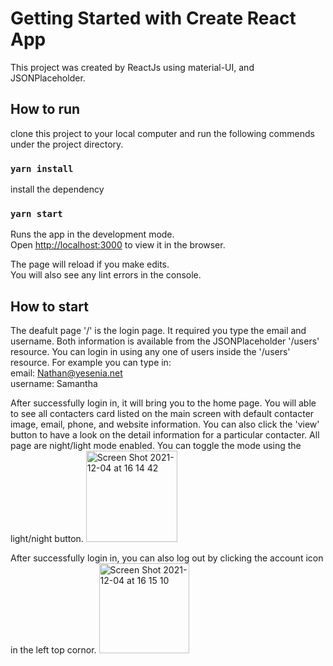 # Getting Started with Create React App

This project was created by ReactJs using material-UI, and JSONPlaceholder. 

## How to run
clone this project to your local computer and run the following commends under the project directory. 

### `yarn install`  
install the dependency

### `yarn start`

Runs the app in the development mode.\
Open [http://localhost:3000](http://localhost:3000) to view it in the browser.

The page will reload if you make edits.\
You will also see any lint errors in the console.

## How to start
The deafult page '/' is the login page. It required you type the email and username. Both information is available from the JSONPlaceholder '/users' resource. You can login in using any one of users inside the '/users' resource. For example you can type in:  
email: Nathan@yesenia.net  
username: Samantha  

After successfully login in, it will bring you to the home page. You will able to see all contacters card listed on the main screen with default contacter image, email, phone, and website information. You can also click the 'view' button to have a look on the detail information for a particular contacter. All page are night/light mode enabled. You can toggle the mode using the light/night button. 
<img width="146" alt="Screen Shot 2021-12-04 at 16 14 42" src="https://user-images.githubusercontent.com/58925650/144698177-5491bebb-4886-4bee-878b-cfc799dd2557.png">

After successfully login in, you can also log out by clicking the account icon in the left top cornor.
<img width="144" alt="Screen Shot 2021-12-04 at 16 15 10" src="https://user-images.githubusercontent.com/58925650/144698187-7a7364ac-2f1f-4a5a-8c46-00a72536294f.png">
